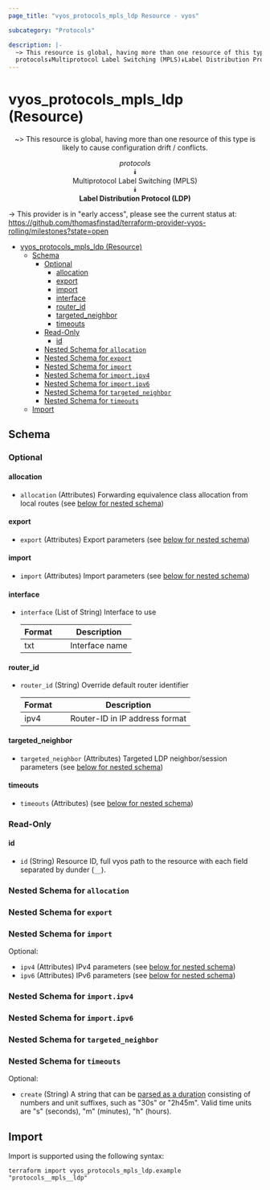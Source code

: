 ```yaml
---
page_title: "vyos_protocols_mpls_ldp Resource - vyos"

subcategory: "Protocols"

description: |-
  ~> This resource is global, having more than one resource of this type is likely to cause configuration drift / conflicts.
  protocols⯯Multiprotocol Label Switching (MPLS)⯯Label Distribution Protocol (LDP)
---
```


# vyos_protocols_mpls_ldp (Resource)
<center>

~> This resource is global, having more than one resource of this type is likely to cause configuration drift / conflicts.

*protocols*  
⯯  
Multiprotocol Label Switching (MPLS)  
⯯  
**Label Distribution Protocol (LDP)**


</center>

-> This provider is in "early access", please see the current status at: https://github.com/thomasfinstad/terraform-provider-vyos-rolling/milestones?state=open

<!--TOC-->

- [vyos_protocols_mpls_ldp (Resource)](#vyos_protocols_mpls_ldp-resource)
  - [Schema](#schema)
    - [Optional](#optional)
      - [allocation](#allocation)
      - [export](#export)
      - [import](#import)
      - [interface](#interface)
      - [router_id](#router_id)
      - [targeted_neighbor](#targeted_neighbor)
      - [timeouts](#timeouts)
    - [Read-Only](#read-only)
      - [id](#id)
    - [Nested Schema for `allocation`](#nested-schema-for-allocation)
    - [Nested Schema for `export`](#nested-schema-for-export)
    - [Nested Schema for `import`](#nested-schema-for-import)
    - [Nested Schema for `import.ipv4`](#nested-schema-for-importipv4)
    - [Nested Schema for `import.ipv6`](#nested-schema-for-importipv6)
    - [Nested Schema for `targeted_neighbor`](#nested-schema-for-targeted_neighbor)
    - [Nested Schema for `timeouts`](#nested-schema-for-timeouts)
  - [Import](#import-1)

<!--TOC-->

<!-- schema generated by tfplugindocs -->
## Schema

### Optional

#### allocation
- `allocation` (Attributes) Forwarding equivalence class allocation from local routes (see [below for nested schema](#nestedatt--allocation))
#### export
- `export` (Attributes) Export parameters (see [below for nested schema](#nestedatt--export))
#### import
- `import` (Attributes) Import parameters (see [below for nested schema](#nestedatt--import))
#### interface
- `interface` (List of String) Interface to use

    |  Format  &emsp;|  Description     |
    |----------|------------------|
    |  txt     &emsp;|  Interface name  |
#### router_id
- `router_id` (String) Override default router identifier

    |  Format  &emsp;|  Description                     |
    |----------|----------------------------------|
    |  ipv4    &emsp;|  Router-ID in IP address format  |
#### targeted_neighbor
- `targeted_neighbor` (Attributes) Targeted LDP neighbor/session parameters (see [below for nested schema](#nestedatt--targeted_neighbor))
#### timeouts
- `timeouts` (Attributes) (see [below for nested schema](#nestedatt--timeouts))

### Read-Only

#### id
- `id` (String) Resource ID, full vyos path to the resource with each field separated by dunder (`__`).

<a id="nestedatt--allocation"></a>
### Nested Schema for `allocation`


<a id="nestedatt--export"></a>
### Nested Schema for `export`


<a id="nestedatt--import"></a>
### Nested Schema for `import`

Optional:

- `ipv4` (Attributes) IPv4 parameters (see [below for nested schema](#nestedatt--import--ipv4))
- `ipv6` (Attributes) IPv6 parameters (see [below for nested schema](#nestedatt--import--ipv6))

<a id="nestedatt--import--ipv4"></a>
### Nested Schema for `import.ipv4`


<a id="nestedatt--import--ipv6"></a>
### Nested Schema for `import.ipv6`



<a id="nestedatt--targeted_neighbor"></a>
### Nested Schema for `targeted_neighbor`


<a id="nestedatt--timeouts"></a>
### Nested Schema for `timeouts`

Optional:

- `create` (String) A string that can be [parsed as a duration](https://pkg.go.dev/time#ParseDuration) consisting of numbers and unit suffixes, such as &#34;30s&#34; or &#34;2h45m&#34;. Valid time units are &#34;s&#34; (seconds), &#34;m&#34; (minutes), &#34;h&#34; (hours).

## Import

Import is supported using the following syntax:

```shell
terraform import vyos_protocols_mpls_ldp.example "protocols__mpls__ldp"
```
